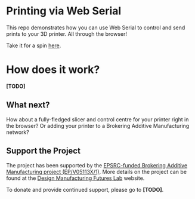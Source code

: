 # Printing via Web Serial

This repo demonstrates how you can use Web Serial to control and send prints to your 3D printer. All through the browser!

Take it for a spin [here](jamesgopsill.github.io/web-serial-printing-demonstrator).

# How does it work?

**[TODO]**

## What next?

How about a fully-fledged slicer and control centre for your printer right in the browser? Or adding your printer to a Brokering Additive Manufacturing network?

## Support the Project

The project has been supported by the [EPSRC-funded Brokering Additive Manufacturing project (EP/V05113X/1)](https://gow.epsrc.ukri.org/NGBOViewGrant.aspx?GrantRef=EP/V05113X/1). More details on the project can be found at the [Design Manufacturing Futures Lab](https://dmf-lab.co.uk/) website.

To donate and provide continued support, please go to **[TODO]**.